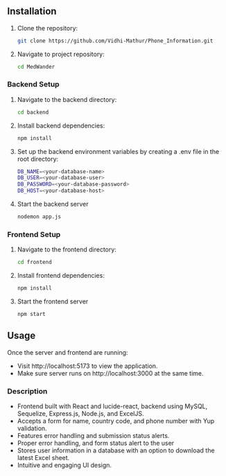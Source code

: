 ## Installation


1. Clone the repository:
   ```bash
   git clone https://github.com/Vidhi-Mathur/Phone_Information.git
    ```
2. Navigate to project repository:
    ```bash
   cd MedWander
    ```
### Backend Setup

1. Navigate to the backend directory: 
    ```bash
   cd backend
    ```
2. Install backend dependencies:
    ```bash
   npm install
    ```
3.  Set up the backend environment variables by creating a .env file in the root directory:
    ```bash
    DB_NAME=<your-database-name>
    DB_USER=<your-database-user>
    DB_PASSWORD=<your-database-password>
    DB_HOST=<your-database-host>
    ```
4. Start the backend server
    ```bash
   nodemon app.js
    ```
### Frontend Setup

1. Navigate to the frontend directory:
    ```bash
   cd frontend
    ```
2. Install frontend dependencies: 
   ```bash
   npm install
    ```
3. Start the frontend server
    ```bash
   npm start
    ```

## Usage

Once the server and frontend are running:

- Visit http://localhost:5173 to view the application.
- Make sure server runs on http://localhost:3000 at the same time.

### Description

- Frontend built with React and lucide-react, backend using MySQL, Sequelize, Express.js, Node.js, and ExcelJS.
- Accepts a form for name, country code, and phone number with Yup validation.
- Features error handling and submission status alerts.
- Proper error handling, and form status alert to the user
- Stores user information in a database with an option to download the latest Excel sheet.
- Intuitive and engaging UI design.